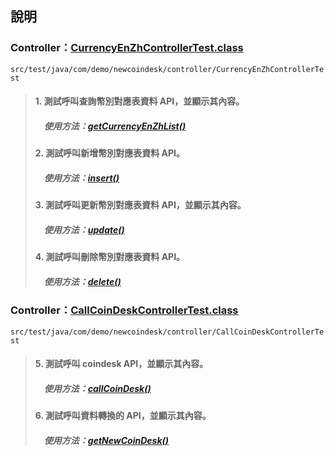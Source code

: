 ## 說明

### Controller：[CurrencyEnZhControllerTest.class](/src/test/java/com/demo/newcoindesk/controller/CurrencyEnZhControllerTest.java)
`src/test/java/com/demo/newcoindesk/controller/CurrencyEnZhControllerTest`
> #### 1. 測試呼叫查詢幣別對應表資料 API，並顯示其內容。
> ##### 　使用方法：[getCurrencyEnZhList()](/src/test/java/com/demo/newcoindesk/controller/CurrencyEnZhControllerTest.java#L56)
>
> #### 2. 測試呼叫新增幣別對應表資料 API。
> ##### 　使用方法：[insert()](/src/test/java/com/demo/newcoindesk/controller/CurrencyEnZhControllerTest.java#L29)
>
> #### 3. 測試呼叫更新幣別對應表資料 API，並顯示其內容。
> ##### 　使用方法：[update()](/src/test/java/com/demo/newcoindesk/controller/CurrencyEnZhControllerTest.java#L42)
>
> #### 4. 測試呼叫刪除幣別對應表資料 API。
> ##### 　使用方法：[delete()](/src/test/java/com/demo/newcoindesk/controller/CurrencyEnZhControllerTest.java#L71)




### Controller：[CallCoinDeskControllerTest.class](/src/test/java/com/demo/newcoindesk/controller/CallCoinDeskControllerTest.java)
`src/test/java/com/demo/newcoindesk/controller/CallCoinDeskControllerTest`
> #### 5. 測試呼叫 coindesk API，並顯示其內容。
> ##### 　使用方法：[callCoinDesk()](/src/test/java/com/demo/newcoindesk/controller/CallCoinDeskControllerTest.java#L25)
>
> #### 6. 測試呼叫資料轉換的 API，並顯示其內容。
> ##### 　使用方法：[getNewCoinDesk()](/src/test/java/com/demo/newcoindesk/controller/CallCoinDeskControllerTest.java#L36)

